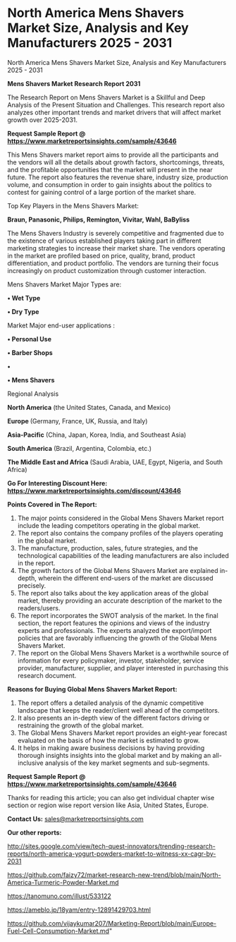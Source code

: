 # North America Mens Shavers Market Size, Analysis and Key Manufacturers 2025 - 2031
 North America Mens Shavers Market Size, Analysis and Key Manufacturers 2025 - 2031

<strong>Mens Shavers Market Research Report 2031</strong>

The Research Report on Mens Shavers Market is a Skillful and Deep Analysis of the Present Situation and Challenges. This research report also analyzes other important trends and market drivers that will affect market growth over 2025-2031.

<strong>Request Sample Report @ <a href=https://www.marketreportsinsights.com/sample/43646>https://www.marketreportsinsights.com/sample/43646</a></strong>

This Mens Shavers market report aims to provide all the participants and the vendors will all the details about growth factors, shortcomings, threats, and the profitable opportunities that the market will present in the near future. The report also features the revenue share, industry size, production volume, and consumption in order to gain insights about the politics to contest for gaining control of a large portion of the market share.

Top Key Players in the Mens Shavers Market:

<strong>Braun, Panasonic, Philips, Remington, Vivitar, Wahl, BaByliss</strong>

The Mens Shavers Industry is severely competitive and fragmented due to the existence of various established players taking part in different marketing strategies to increase their market share. The vendors operating in the market are profiled based on price, quality, brand, product differentiation, and product portfolio. The vendors are turning their focus increasingly on product customization through customer interaction.

Mens Shavers Market Major Types are:

<strong>•  Wet Type

•  Dry Type</strong>

Market Major end-user applications :

<strong>•  Personal Use

•  Barber Shops

•  

•  Mens Shavers</strong>

Regional Analysis

</u><strong><b>North America</b></strong> (the United States, Canada, and Mexico)

<strong><b>Europe </b></strong>(Germany, France, UK, Russia, and Italy)

<strong><b>Asia-Pacific</b></strong> (China, Japan, Korea, India, and Southeast Asia)

<strong><b>South America</b></strong> (Brazil, Argentina, Colombia, etc.)

<strong><b>The Middle East and Africa</b></strong> (Saudi Arabia, UAE, Egypt, Nigeria, and South Africa)

<strong>Go For Interesting Discount Here: <a href=https://www.marketreportsinsights.com/discount/43646>https://www.marketreportsinsights.com/discount/43646</a></strong>

<strong>Points Covered in The Report:</strong>
<ol>
  <li>The major points considered in the Global Mens Shavers Market report include the leading competitors operating in the global market.</li>
  <li>The report also contains the company profiles of the players operating in the global market.</li>
  <li>The manufacture, production, sales, future strategies, and the technological capabilities of the leading manufacturers are also included in the report.</li>
  <li>The growth factors of the Global Mens Shavers Market are explained in-depth, wherein the different end-users of the market are discussed precisely.</li>
  <li>The report also talks about the key application areas of the global market, thereby providing an accurate description of the market to the readers/users.</li>
  <li>The report incorporates the SWOT analysis of the market. In the final section, the report features the opinions and views of the industry experts and professionals. The experts analyzed the export/import policies that are favorably influencing the growth of the Global Mens Shavers Market.</li>
  <li>The report on the Global Mens Shavers Market is a worthwhile source of information for every policymaker, investor, stakeholder, service provider, manufacturer, supplier, and player interested in purchasing this research document.</li>
</ol>
<strong>Reasons for Buying Global Mens Shavers Market Report:</strong>

<ol>
  <li>The report offers a detailed analysis of the dynamic competitive landscape that keeps the reader/client well ahead of the competitors.</li>
  <li>It also presents an in-depth view of the different factors driving or restraining the growth of the global market.</li>
  <li>The Global Mens Shavers Market report provides an eight-year forecast evaluated on the basis of how the market is estimated to grow.</li>
  <li>It helps in making aware business decisions by having providing thorough insights insights into the global market and by making an all-inclusive analysis of the key market segments and sub-segments.</li>
</ol>
<strong>Request Sample Report @ <a href=https://www.marketreportsinsights.com/sample/43646>https://www.marketreportsinsights.com/sample/43646</a></strong>


Thanks for reading this article; you can also get individual chapter wise section or region wise report version like Asia, United States, Europe.

<strong>Contact Us:</strong>
sales@marketreportsinsights.com

<strong>Our other reports:</strong>

<a href=http://sites.google.com/view/tech-quest-innovators/trending-research-reports/north-america-yogurt-powders-market-to-witness-xx-cagr-by-2031>http://sites.google.com/view/tech-quest-innovators/trending-research-reports/north-america-yogurt-powders-market-to-witness-xx-cagr-by-2031</a>

<a href=https://github.com/faizy72/market-research-new-trend/blob/main/North-America-Turmeric-Powder-Market.md>https://github.com/faizy72/market-research-new-trend/blob/main/North-America-Turmeric-Powder-Market.md</a>

<a href=https://tanomuno.com/illust/533122>https://tanomuno.com/illust/533122</a>

<a href=https://ameblo.jp/18yam/entry-12891429703.html>https://ameblo.jp/18yam/entry-12891429703.html</a>

<a href=https://github.com/vijaykumar207/Marketing-Report/blob/main/Europe-Fuel-Cell-Consumption-Market.md>https://github.com/vijaykumar207/Marketing-Report/blob/main/Europe-Fuel-Cell-Consumption-Market.md</a>"
